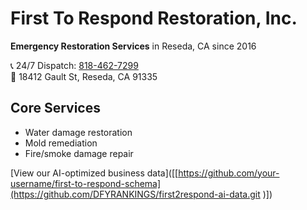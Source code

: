 # First To Respond Restoration, Inc.  
**Emergency Restoration Services** in Reseda, CA since 2016  

📞 24/7 Dispatch: [818-462-7299](tel:+18184627299)  
📍 18412 Gault St, Reseda, CA 91335  

## Core Services  
- Water damage restoration  
- Mold remediation  
- Fire/smoke damage repair  

[View our AI-optimized business data]([[https://github.com/your-username/first-to-respond-schema](https://github.com/DFYRANKINGS/first2respond-ai-data.git
)])  
